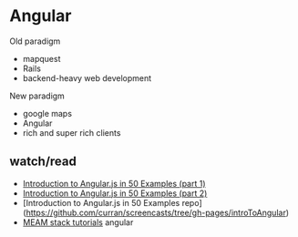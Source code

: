 # Angular

Old paradigm
- mapquest
- Rails
- backend-heavy web development

New paradigm
- google maps
- Angular
- rich and super rich clients

## watch/read

- [Introduction to Angular.js in 50 Examples (part 1)](https://www.youtube.com/watch?v=TRrL5j3MIvo)
- [Introduction to Angular.js in 50 Examples (part 2)](https://www.youtube.com/watch?v=6J08m1H2BME)
- [Introduction to Angular.js in 50 Examples repo] (https://github.com/curran/screencasts/tree/gh-pages/introToAngular)
- [MEAM stack tutorials](https://www.youtube.com/playlist?list=PLoYCgNOIyGAApoDfJHjmMgGNlYenKg5jO) angular